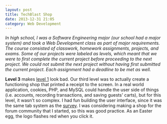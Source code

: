 ```yaml
---
layout: post
title: TechBlast Shop
date: 2013-12-31 21:05
category: Web Development
---
```


*In high school, I was a Software Engineering major (our school had a major system) and took a Web Development class as part of major requirements. The course consisted of classwork, homework assignments, projects, and exams. Some of our projects were labeled as levels, which meant that we were to first complete the current project before proceeding to the next project. We could not submit the next project without having first submitted the current project. Each assignment had a deadline to be met as well.*

**Level 3** makes [level 1](http://alanplotko.com/portfolio/all-hallows-eve-shop) look bad. Our third level was to actually create a functioning shop that printed a receipt to the screen. In a real world application, cookies, PHP, and MySQL could handle the user side of things (i.e. accounts, recording transactions, and saving guests' carts), but for this level, it wasn't so complex. I had fun building the user interface, since it was the same tab system as the [survey](http://alanplotko.com/portfolio/survey). I was considering making a shop for the forum community that I started, so this was good practice. As an Easter egg, the logo flashes red when you click it.
